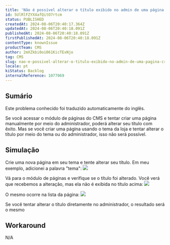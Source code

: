 ```yaml
---
title: 'Não é possível alterar o título exibido no admin de uma página criada no tema da loja'
id: 5UlRlFZYX4afQitO7rtcm
status: PUBLISHED
createdAt: 2024-08-06T20:40:17.364Z
updatedAt: 2024-08-06T20:40:18.091Z
publishedAt: 2024-08-06T20:40:18.091Z
firstPublishedAt: 2024-08-06T20:40:18.091Z
contentType: knownIssue
productTeam: CMS
author: 2mXZkbi0oi061KicTExNjo
tag: CMS
slug: nao-e-possivel-alterar-o-titulo-exibido-no-admin-de-uma-pagina-criada-no-tema-da-loja
locale: pt
kiStatus: Backlog
internalReference: 1077069
---
```


## Sumário

<div class="alert alert-info">
  <p>Este problema conhecido foi traduzido automaticamente do inglês.</p>
</div>


Se você acessar o módulo de páginas do CMS e tentar criar uma página manualmente por meio do administrador, poderá alterar seu título com êxito. Mas se você criar uma página usando o tema da loja e tentar alterar o título por meio do tema ou do administrador, isso não será possível.

## Simulação


Crie uma nova página em seu tema e tente alterar seu título. Em meu exemplo, adicionei a palavra "tema":
 ![](https://vtexhelp.zendesk.com/attachments/token/fSZvyE7PZzzqiBkPo0RFeMWOh/?name=image.png)

Vá para o módulo de páginas e verifique se o título foi alterado. Você verá que recebemos a alteração, mas ela não é exibida no título acima:
 ![](https://vtexhelp.zendesk.com/attachments/token/OheWJWbzKLJ88IWGndejy3kDT/?name=image.png)

O mesmo ocorre na lista da página:
 ![](https://vtexhelp.zendesk.com/attachments/token/Eh11X7Z9HLzLsbp1vmbtOA7VK/?name=image.png)

Se você tentar alterar o título diretamente no administrador, o resultado será o mesmo

## Workaround


N/A





